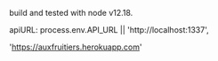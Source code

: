 build and tested with node v12.18.

apiURL: process.env.API_URL || 'http://localhost:1337',

'https://auxfruitiers.herokuapp.com'
